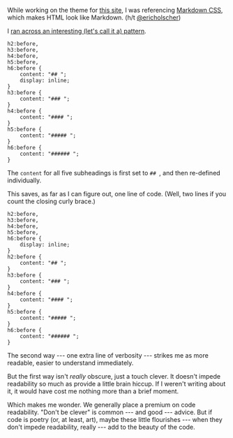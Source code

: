 <!--
.. title: Overriding CSS/LESS Declaration to Reduce One LOC
.. slug: overriding-css-declaration-to-reduce-loc
.. date: 2017-01-04 05:50:39 UTC-08:00
.. tags:
.. category:
.. link:
.. description:
.. type: text
-->

While working on the theme for [this site](http://hackwrite.com), I was referencing [Markdown CSS](http://mrcoles.com/demo/markdown-css/), which makes HTML look like Markdown. (h/t [@ericholscher](https://twitter.com/ericholscher))

I [ran across an interesting (let's call it a) pattern](https://github.com/mrcoles/markdown-css/blob/master/markdown.less).

<!-- TEASER_END -->

```less
h2:before,
h3:before,
h4:before,
h5:before,
h6:before {
    content: "## ";
    display: inline;
}
h3:before {
    content: "### ";
}
h4:before {
    content: "#### ";
}
h5:before {
    content: "##### ";
}
h6:before {
    content: "###### ";
}

```

The `content` for all five subheadings is first set to `## `, and then re-defined individually.

This saves, as far as I can figure out, one line of code. (Well, two lines if you count the closing curly brace.)

```less
h2:before,
h3:before,
h4:before,
h5:before,
h6:before {
    display: inline;
}
h2:before {
    content: "## ";
}
h3:before {
    content: "### ";
}
h4:before {
    content: "#### ";
}
h5:before {
    content: "##### ";
}
h6:before {
    content: "###### ";
}

```
The second way --- one extra line of verbosity --- strikes me as more readable, easier to understand immediately.

But the first way isn't _really_ obscure, just a touch clever. It doesn't impede readability so much as provide a little brain hiccup. If I weren't writing about it, it would have cost me nothing more than a brief moment.

Which makes me wonder. We generally place a premium on code readability. "Don't be clever" is common --- and good --- advice. But if code is poetry (or, at least, art), maybe these little flourishes --- when they don't impede readability, really --- add to the beauty of the code.
